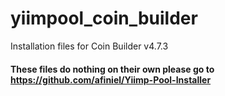 # yiimpool_coin_builder
Installation files for Coin Builder v4.7.3

#### These files do nothing on their own please go to https://github.com/afiniel/Yiimp-Pool-Installer
